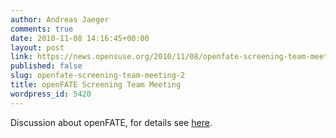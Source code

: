 ```yaml
---
author: Andreas Jaeger
comments: true
date: 2010-11-08 14:16:45+00:00
layout: post
link: https://news.opensuse.org/2010/11/08/openfate-screening-team-meeting-2/
published: false
slug: openfate-screening-team-meeting-2
title: openFATE Screening Team Meeting
wordpress_id: 5420
---
```


Discussion about openFATE, for details see [here](http://en.opensuse.org/openSUSE:Openfate_screening#Bi-weekly_openFATE_screening_team_meeting).
